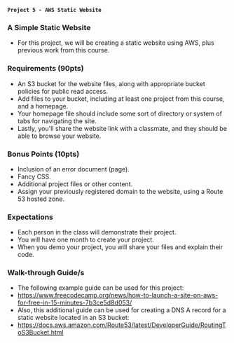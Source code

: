 **`Project 5 - AWS Static Website`**

### A Simple Static Website
- For this project, we will be creating a static website using AWS, plus previous work from this course.

### Requirements (90pts)
- An S3 bucket for the website files, along with appropriate bucket policies for public read access.
- Add files to your bucket, including at least one project from this course, and a homepage.
- Your homepage file should include some sort of directory or system of tabs for navigating the site.
- Lastly, you'll share the website link with a classmate, and they should be able to browse your website.

### Bonus Points (10pts)
- Inclusion of an error document (page).
- Fancy CSS.
- Additional project files or other content.
- Assign your previously registered domain to the website, using a Route 53 hosted zone.

### Expectations
- Each person in the class will demonstrate their project.
- You will have one month to create your project.
- When you demo your project, you will share your files and explain their code.

### Walk-through Guide/s
- The following example guide can be used for this project:
- https://www.freecodecamp.org/news/how-to-launch-a-site-on-aws-for-free-in-15-minutes-7b3ce5d8d053/
- Also, this additional guide can be used for creating a DNS A record for a static website located in an S3 bucket:
- https://docs.aws.amazon.com/Route53/latest/DeveloperGuide/RoutingToS3Bucket.html
